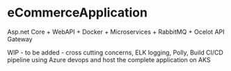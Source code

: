 # eCommerceApplication
Asp.net Core + WebAPI + Docker + Microservices + RabbitMQ + Ocelot API Gateway 


WIP - to be added - cross cutting concerns, ELK logging, Polly, Build CI/CD pipeline using Azure devops and host the complete application on AKS

